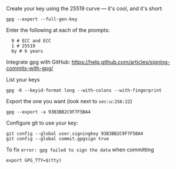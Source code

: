 Create your key using the 25519 curve — it's cool, and it's short:
```
gpg --expert --full-gen-key
```

Enter the following at each of the prompts:
```
  9 # ECC and ECC
  1 # 25519
  6y # 6 years
```

Integrate gpg with GitHub: <https://help.github.com/articles/signing-commits-with-gpg/>

List your keys
```
gpg -K --keyid-format long --with-colons --with-fingerprint
```

Export the one you want (look next to `sec:u:256:22`)
```
gpg --export -a 93B3BB2C9F7F5BA4
```

Configure git to use your key:
```
git config --global user.signingkey 93B3BB2C9F7F5BA4
git config --global commit.gpgsign true
```

To fix `error: gpg failed to sign the data` when committing
```
export GPG_TTY=$(tty)
```
